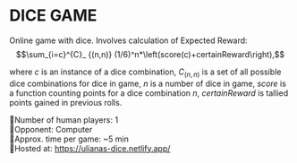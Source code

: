 # DICE GAME
 
 Online game with dice. Involves calculation of Expected Reward:
$$\sum_{i=c}^{C}_ {(n,n)} (1/6)^n*\left(score(c)+certainReward\right),$$

 where $`c`$ is an instance of a dice combination, $`{C}_{(n,n)}`$ is a set of all possible dice combinations for dice in game, $`n`$ is a number of dice in game, $`score`$ is a function counting points for a dice combination $`n`$, $`certainReward`$ is tallied points gained in previous rolls.   
 
 🎲Number of human players: 1  
 🎲Opponent: Computer  
 🎲Approx. time per game: ~5 min  
 🎲Hosted at: https://ulianas-dice.netlify.app/  



 
